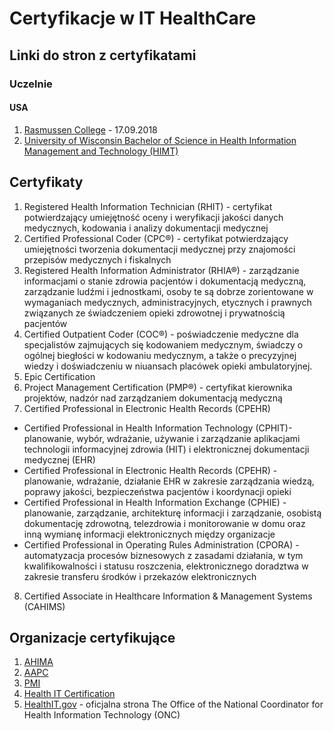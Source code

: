 # Certyfikacje w IT HealthCare

## Linki do stron z certyfikatami

### Uczelnie

#### USA
1. [Rasmussen College](https://www.rasmussen.edu/degrees/health-sciences/blog/healthcare-it-certifications/) - 17.09.2018
2. [University of Wisconsin Bachelor of Science in Health Information Management and Technology (HIMT)](https://himt.wisconsin.edu/about-himt/epic-certification-and-health-it-certifications/)

## Certyfikaty

1. Registered Health Information Technician (RHIT) - certyfikat potwierdzający umiejętność oceny i weryfikacji jakości danych medycznych, kodowania i analizy dokumentacji medycznej
2. Certified Professional Coder (CPC®) - certyfikat potwierdzający umiejętności tworzenia dokumentacji medycznej przy znajomości przepisów medycznych i fiskalnych
3. Registered Health Information Administrator (RHIA®) - zarządzanie informacjami o stanie zdrowia pacjentów i dokumentacją medyczną, zarządzanie ludźmi i jednostkami, osoby te są dobrze zorientowane w wymaganiach medycznych, administracyjnych, etycznych i prawnych związanych ze świadczeniem opieki zdrowotnej i prywatnością pacjentów
4. Certified Outpatient Coder (COC®) - poświadczenie medyczne dla specjalistów zajmujących się kodowaniem medycznym, świadczy o ogólnej biegłości w kodowaniu medycznym, a także o precyzyjnej wiedzy i doświadczeniu w niuansach placówek opieki ambulatoryjnej.
5. Epic Certification
6. Project Management Certification (PMP®) - certyfikat kierownika projektów, nadzór nad zarządzaniem dokumentacją medyczną
7. Certified Professional in Electronic Health Records (CPEHR)
  - Certified Professional in Health Information Technology (CPHIT)- planowanie, wybór, wdrażanie, używanie i zarządzanie aplikacjami technologii informacyjnej zdrowia (HIT) i elektronicznej dokumentacji medycznej (EHR)
  - Certified Professional in Electronic Health Records (CPEHR) - planowanie, wdrażanie, działanie EHR w zakresie zarządzania wiedzą, poprawy jakości, bezpieczeństwa pacjentów i koordynacji opieki
  - Certified Professional in Health Information Exchange (CPHIE) - planowanie, zarządzanie, architekturę informacji i zarządzanie, osobistą dokumentację zdrowotną, telezdrowia i monitorowanie w domu oraz inną wymianę informacji elektronicznych między organizacje
  - Certified Professional in Operating Rules Administration (CPORA) - automatyzacja procesów biznesowych z zasadami działania, w tym kwalifikowalności i statusu roszczenia, elektronicznego doradztwa w zakresie transferu środków i przekazów elektronicznych
8. Certified Associate in Healthcare Information & Management Systems (CAHIMS)

## Organizacje certyfikujące

1. [AHIMA](https://en.wikipedia.org/wiki/American_Health_Information_Management_Association)
2. [AAPC](https://en.wikipedia.org/wiki/AAPC_(healthcare))
3. [PMI](https://en.wikipedia.org/wiki/Project_Management_Institute)
4. [Health IT Certification](http://www.healthitcertification.com/overview.html)
5. [HealthIT.gov](https://www.healthit.gov/topic/certification-ehrs/certification-health-it) - oficjalna strona The Office of the National Coordinator for Health Information Technology (ONC)
